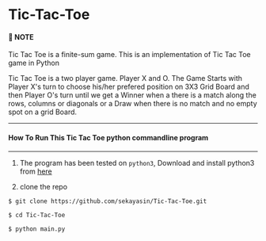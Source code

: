 # Tic-Tac-Toe

#### :page_facing_up: NOTE

Tic Tac Toe is a finite-sum game. This is an implementation of Tic Tac Toe game in Python

Tic Tac Toe is a two player game. Player X and O. The Game Starts with Player X's turn to choose his/her prefered position on 3X3 Grid Board and then Player O's turn until we get a Winner when a there is a match along the rows, columns or diagonals or a Draw when there is no match and no empty spot on a grid Board.

---

#### How To Run This Tic Tac Toe python commandline program 

---
1. The program has been tested on `python3`, Download and install python3 from [here](https://www.python.org/downloads/)

2. clone the repo
```
$ git clone https://github.com/sekayasin/Tic-Tac-Toe.git

$ cd Tic-Tac-Toe

$ python main.py
```





